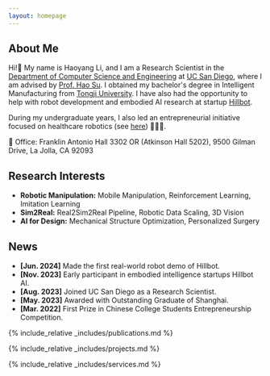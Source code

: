 ```yaml
---
layout: homepage
---
```


## About Me

Hi!👋 My name is Haoyang Li, and I am a Research Scientist in the [Department of Computer Science
and Engineering](https://cse.ucsd.edu/) at [UC San Diego](https://ucsd.edu/), where I am advised by
[Prof. Hao Su](https://cseweb.ucsd.edu/~haosu/). I obtained my bachelor's degree in
Intelligent Manufacturing from [Tongji University](https://en.tongji.edu.cn/p/#/). I have also had
the opportunity to help with robot development and embodied AI research at startup [Hillbot](https://www.hillbot.ai/).
<!-- 
—an interdisciplinary major combining mechanics and computer
science-from [Tongji University](https://en.tongji.edu.cn/p/#/). I have also had
the opportunity to work with [Prof. Rui Chen](https://callmeray.github.io/homepage/Home.html)
at [Tsinghua University](https://www.tsinghua.edu.cn/en/), and focused on
UAV research in the [Vision4Robotics Group](https://vision4robotics.github.io/). -->
During my undergraduate years, I also led an entrepreneurial initiative focused on healthcare robotics (see [here](http://www.xinhuanet.com/english/2021-02/02/c_139715877.htm)) 🏄🏻‍♂️.

🏢 Office: Franklin Antonio Hall 3302 OR (Atkinson Hall 5202), 9500 Gilman Drive, La Jolla, CA 92093 

## Research Interests
<!-- - **Computer Vision:** image recognition, image generation, video captioning
- **Machine Learning:** meta-learning, incremental learning, transfer learning -->
- **Robotic Manipulation:** Mobile Manipulation, Reinforcement Learning, Imitation Learning
- **Sim2Real:** Real2Sim2Real Pipeline, Robotic Data Scaling, 3D Vision
- **AI for Design:** Mechanical Structure Optimization, Personalized Surgery

## News
- **[Jun. 2024]** Made the first real-world robot demo of Hillbot.
- **[Nov. 2023]** Early participant in embodied intelligence startups Hillbot AI.
- **[Aug. 2023]** Joined UC San Diego as a Research Scientist.
- **[May. 2023]** Awarded with Outstanding Graduate of Shanghai. 
- **[Mar. 2022]** First Prize in Chinese College Students Entrepreneurship Competition.

{% include_relative _includes/publications.md %}

{% include_relative _includes/projects.md %}

{% include_relative _includes/services.md %}
